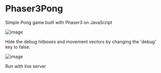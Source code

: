 # Phaser3Pong


Simple Pong game built with Phaser3 on JavaScript

![image](https://user-images.githubusercontent.com/62559993/162337329-abb10233-f46f-4c25-a69f-0e1bc196b441.png)

Hide the debug hitboxes and movement vectors by changing the 'debug' key to false.

![image](https://user-images.githubusercontent.com/62559993/162337471-97afcfef-e1f9-4e30-b2ab-0e59dd173d1b.png)

Run with live server
